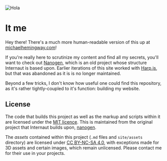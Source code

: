 ![Hola](https://raw.githubusercontent.com/stockHuman/internaut/master/site/assets/img/home/home.png)

# It me

Hey there! There's a much more human-readable version of this up at [michaelhemingway.com](https://michaelhemingway.com)!

If you're really here to scrutinize my content and find all my secrets, you'll want to check out [Nanogen](https://github.com/doug2k1/nanogen), which is an old project whose structure Internaut is based upon. Earlier iterations of this site worked with [Harp.js](http://harpjs.com/), but that was abandoned as it is is no longer maintained.

Beyond a few tricks, I don't know how useful one could find this repository, as it's rather tightly-coupled to it's function: building my website.

## License

The code that builds this project as well as the markup and scripts within it are licensed under the [MIT licence](https://en.wikipedia.org/wiki/MIT_License). This is maintained from the original project that Internaut builds upon, [nanogen](https://github.com/doug2k1/nanogen/blob/master/LICENSE).

The _assets_ contained within this project (`.md` files and `site/assets` directory) are licensed under [CC BY-NC-SA 4.0](https://creativecommons.org/licenses/by-nc-sa/4.0/), with exceptions made for 3D assets and certain images, which remain unlicensed. Please contact me for their use in your projects.
